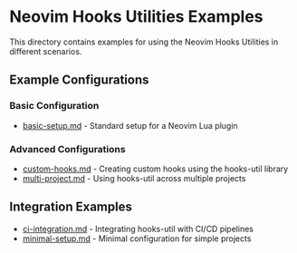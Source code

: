 
# Neovim Hooks Utilities Examples

This directory contains examples for using the Neovim Hooks Utilities in different scenarios.

## Example Configurations

### Basic Configuration

- [basic-setup.md](basic-setup.md) - Standard setup for a Neovim Lua plugin

### Advanced Configurations

- [custom-hooks.md](custom-hooks.md) - Creating custom hooks using the hooks-util library
- [multi-project.md](multi-project.md) - Using hooks-util across multiple projects

## Integration Examples

- [ci-integration.md](ci-integration.md) - Integrating hooks-util with CI/CD pipelines
- [minimal-setup.md](minimal-setup.md) - Minimal configuration for simple projects

